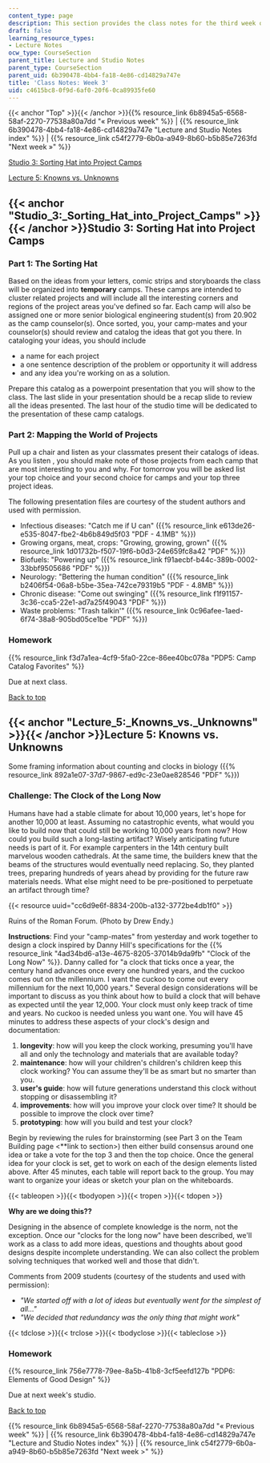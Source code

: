 ```yaml
---
content_type: page
description: This section provides the class notes for the third week of the course.
draft: false
learning_resource_types:
- Lecture Notes
ocw_type: CourseSection
parent_title: Lecture and Studio Notes
parent_type: CourseSection
parent_uid: 6b390478-4bb4-fa18-4e86-cd14829a747e
title: 'Class Notes: Week 3'
uid: c4615bc8-0f9d-6af0-20f6-0ca89935fe60
---
```

{{< anchor "Top" >}}{{< /anchor >}}{{% resource_link 6b8945a5-6568-58af-2270-77538a80a7dd "« Previous week" %}} | {{% resource_link 6b390478-4bb4-fa18-4e86-cd14829a747e "Lecture and Studio Notes index" %}} | {{% resource_link c54f2779-6b0a-a949-8b60-b5b85e7263fd "Next week »" %}}

[Studio 3: Sorting Hat into Project Camps](#Studio_3:_Sorting_Hat_into_Project_Camps)

[Lecture 5: Knowns vs. Unknowns](#Lecture_5:_Knowns_vs._Unknowns)

## {{< anchor "Studio_3:_Sorting_Hat_into_Project_Camps" >}}{{< /anchor >}}Studio 3: Sorting Hat into Project Camps

### Part 1: The Sorting Hat

Based on the ideas from your letters, comic strips and storyboards the class will be organized into **temporary** camps. These camps are intended to cluster related projects and will include all the interesting corners and regions of the project areas you've defined so far. Each camp will also be assigned one or more senior biological engineering student(s) from 20.902 as the camp counselor(s). Once sorted, you, your camp-mates and your counselor(s) should review and catalog the ideas that got you there. In cataloging your ideas, you should include

- a name for each project
- a one sentence description of the problem or opportunity it will address
- and any idea you're working on as a solution.

Prepare this catalog as a powerpoint presentation that you will show to the class. The last slide in your presentation should be a recap slide to review all the ideas presented. The last hour of the studio time will be dedicated to the presentation of these camp catalogs.

### Part 2: Mapping the World of Projects

Pull up a chair and listen as your classmates present their catalogs of ideas. As you listen , you should make note of those projects from each camp that are most interesting to you and why. For tomorrow you will be asked list your top choice and your second choice for camps and your top three project ideas.

The following presentation files are courtesy of the student authors and used with permission.

- Infectious diseases: "Catch me if U can" ({{% resource_link e613de26-e535-8047-fbe2-4b6b849d5f03 "PDF - 4.1MB" %}})
- Growing organs, meat, crops: "Growing, growing, grown" ({{% resource_link 1d01732b-f507-19f6-b0d3-24e659fc8a42 "PDF" %}})
- Biofuels: "Powering up" ({{% resource_link f91aecbf-b44c-389b-0002-33bbf9505686 "PDF" %}})
- Neurology: "Bettering the human condition" ({{% resource_link b2406f54-06a8-b5be-35ea-742ce79319b5 "PDF - 4.8MB" %}})
- Chronic disease: "Come out swinging" ({{% resource_link f1f91157-3c36-cca5-22e1-ad7a25f49043 "PDF" %}})
- Waste problems: "Trash talkin'" ({{% resource_link 0c96afee-1aed-6f74-38a8-905bd05ce1be "PDF" %}})

### Homework

{{% resource_link f3d7a1ea-4cf9-5fa0-22ce-86ee40bc078a "PDP5: Camp Catalog Favorites" %}}

Due at next class.

[Back to top](#Top)

## {{< anchor "Lecture_5:_Knowns_vs._Unknowns" >}}{{< /anchor >}}Lecture 5: Knowns vs. Unknowns

Some framing information about counting and clocks in biology ({{% resource_link 892a1e07-37d7-9867-ed9c-23e0ae828546 "PDF" %}})

### Challenge: The Clock of the Long Now

Humans have had a stable climate for about 10,000 years, let's hope for another 10,000 at least. Assuming no catastrophic events, what would you like to build now that could still be working 10,000 years from now? How could you build such a long-lasting artifact? Wisely anticipating future needs is part of it. For example carpenters in the 14th century built marvelous wooden cathedrals. At the same time, the builders knew that the beams of the structures would eventually need replacing. So, they planted trees, preparing hundreds of years ahead by providing for the future raw materials needs. What else might need to be pre-positioned to perpetuate an artifact through time?

{{< resource uuid="cc6d9e6f-8834-200b-a132-3772be4db1f0" >}}

Ruins of the Roman Forum. (Photo by Drew Endy.)

**Instructions**: Find your "camp-mates" from yesterday and work together to design a clock inspired by Danny Hill's specifications for the {{% resource_link "4ad34bd6-a13e-4675-8205-37014b9da9fb" "Clock of the Long Now" %}}. Danny called for "a clock that ticks once a year, the century hand advances once every one hundred years, and the cuckoo comes out on the millennium. I want the cuckoo to come out every millennium for the next 10,000 years." Several design considerations will be important to discuss as you think about how to build a clock that will behave as expected until the year 12,000. Your clock must only keep track of time and years. No cuckoo is needed unless you want one. You will have 45 minutes to address these aspects of your clock's design and documentation:

1. **longevity**: how will you keep the clock working, presuming you'll have all and only the technology and materials that are available today?
2. **maintenance**: how will your children's children's children keep this clock working? You can assume they'll be as smart but no smarter than you.
3. **user's guide**: how will future generations understand this clock without stopping or disassembling it?
4. **improvements**: how will you improve your clock over time? It should be possible to improve the clock over time?
5. **prototyping**: how will you build and test your clock?

Begin by reviewing the rules for brainstorming (see Part 3 on the Team Building page \<\*\*link to section>) then either build consensus around one idea or take a vote for the top 3 and then the top choice. Once the general idea for your clock is set, get to work on each of the design elements listed above. After 45 minutes, each table will report back to the group. You may want to organize your ideas or sketch your plan on the whiteboards.

{{< tableopen >}}{{< tbodyopen >}}{{< tropen >}}{{< tdopen >}}

**Why are we doing this??**

Designing in the absence of complete knowledge is the norm, not the exception. Once our "clocks for the long now" have been described, we'll work as a class to add more ideas, questions and thoughts about good designs despite incomplete understanding. We can also collect the problem solving techniques that worked well and those that didn't.

Comments from 2009 students (courtesy of the students and used with permission):

- *"We started off with a lot of ideas but eventually went for the simplest of all…"*
- *"We decided that redundancy was the only thing that might work"*

{{< tdclose >}}{{< trclose >}}{{< tbodyclose >}}{{< tableclose >}}

### Homework

{{% resource_link 756e7778-79ee-8a5b-41b8-3cf5eefd127b "PDP6: Elements of Good Design" %}}

Due at next week's studio.

[Back to top](#Top)

{{% resource_link 6b8945a5-6568-58af-2270-77538a80a7dd "« Previous week" %}} | {{% resource_link 6b390478-4bb4-fa18-4e86-cd14829a747e "Lecture and Studio Notes index" %}} | {{% resource_link c54f2779-6b0a-a949-8b60-b5b85e7263fd "Next week >" %}}
